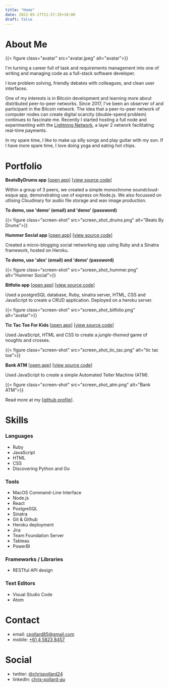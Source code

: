 ```yaml
---
title: "Home"
date: 2021-05-17T21:57:35+10:00
draft: false
---
```


# About Me

{{< figure class="avatar" src="avatar.jpeg" alt="avatar">}}




I'm turning a career full of task and requirements management into one of writing and managing code as a full-stack software developer. 

I love problem solving, friendly debates with colleagues, and clean user interfaces.

One of my interests is in Bitcoin development and learning more about distributed peer-to-peer networks. Since 2017, I've been an observer of and participant in the Bitcoin network. The idea that a peer-to-peer network of computer nodes can create digital scarcity (double-spend problem) continues to fascinate me. Recently I started hosting a full node and experimenting with the [Lightning Network](https://lightning.network/), a layer 2 network facilitating real-time payments.

In my spare time, I like to make up silly songs and play guitar with my son. If I have more spare time, I love doing yoga and eating hot chips.


# Portfolio 

**BeatsByDrums app** [[open app](https://beats-by-drums.herokuapp.com/)] [[view source code](https://github.com/chris-pollard/drum-beats)]

Within a group of 3 peers, we created a simple monochrome soundcloud-esque app, demonstrating use of express on Node.js. We also focussed on utlising Cloudinary for audio file storage and wav image production.

**To demo, use 'demo' (email) and 'demo' (password)**

{{< figure class="screen-shot" src="screen_shot_drums.png" alt="Beats By Drums">}}

**Hummer Social app** [[open app](https://hummer-social.herokuapp.com/)] [[view source code](https://github.com/chris-pollard/hummer-social)]

Created a micro-blogging social networking app using Ruby and a Sinatra framework, hosted on Heroku.

**To demo, use 'alex' (email) and 'demo' (password)**

{{< figure class="screen-shot" src="screen_shot_hummer.png" alt="Hummer Social">}}

**Bitfolio app** [[open app](https://bitfolio-crspy.herokuapp.com/)] [[view source code](https://github.com/chris-pollard/bitfolio)]

Used a postgreSQL database, Ruby, sinatra server, HTML, CSS and JavaScript to create a CRUD application. Deployed on a heroku server.

{{< figure class="screen-shot" src="screen_shot_bitfolio.png" alt="avatar">}}

**Tic Tac Toe For Kids** [[open app](https://chris-pollard.github.io/tic-tac-toe-for-kids/)] [[view source code](https://github.com/chris-pollard/tic-tac-toe-for-kids)]

Used JavaScript, HTML and CSS to create a *jungle-themed* game of noughts and crosses.

{{< figure class="screen-shot" src="screen_shot_tic_tac.png" alt="tic tac toe">}}


**Bank ATM** [[open app](https://chris-pollard.github.io/bank-atm/)] [[view source code](https://github.com/chris-pollard/bank-atm)]

Used JavaScript to create a simple Automated Teller Machine (ATM).

{{< figure class="screen-shot" src="screen_shot_atm.png" alt="Bank ATM">}}

Read more at my [[github profile](https://github.com/chris-pollard)].
 
# Skills

### Languages

* Ruby
* JavaScript
* HTML
* CSS
* Discovering Python and Go

### Tools

* MacOS Command-Line Interface
* Node.js
* React
* PostgreSQL
* Sinatra
* Git & Github
* Heroku deployment
* Jira
* Team Foundation Server
* Tableau
* PowerBI

### Frameworks / Libraries

* RESTful API design

### Text Editors

* Visual Studio Code
* Atom

# Contact

* email: cpollard85@gmail.com
* mobile: [+61 4 5823 8457](tel:+61-458-238-457)

# Social

* twitter: [@chrispollard24](https://twitter.com/chrispollard24)
* linkedIn: [chris-pollard-au](https://www.linkedin.com/in/chris-pollard-au/)

